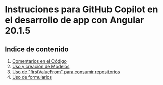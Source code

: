 # Instruciones para GitHub Copilot en el desarrollo de app con Angular 20.1.5

## **Indice de contenido**

1. [Comentarios en el Código](./estandares-de-desarrollo/comentarios.md)
2. [Uso y creación de Modelos](./estandares-de-desarrollo/modelos.md)
3. [Uso de "firstValueFrom" para consumir repositorios](./rxjs/firstValueFrom.md)
4. [Uso de formularios](./estandares-de-desarrollo//formularios.md)
